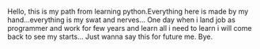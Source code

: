 Hello, this is my path from learning python.Everything here is made by my hand...everything is my swat and nerves...
One day when i land job as programmer and work for few years and learn all i need to learn i will come back to see my starts...
Just wanna say this for future me.
Bye.
